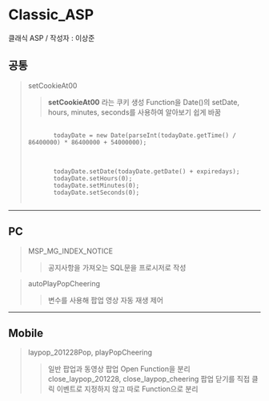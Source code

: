 # Classic_ASP
클래식 ASP /  작성자 : 이상준

## 공통
>setCookieAt00
>>**setCookieAt00** 라는 쿠키 생성 Function을 Date()의 setDate, hours, minutes, seconds를 사용하여 알아보기 쉽게 바꿈
><pre>
>    <code>
>        todayDate = new Date(parseInt(todayDate.getTime() / 86400000) * 86400000 + 54000000);
>    </code>
></pre>
><pre>
>    <code>
>        todayDate.setDate(todayDate.getDate() + expiredays);
>        todayDate.setHours(0);
>        todayDate.setMinutes(0);
>        todayDate.setSeconds(0);
>    </code>
></pre>

***

## PC
>MSP_MG_INDEX_NOTICE
>>공지사항을 가져오는 SQL문을 프로시저로 작성

>autoPlayPopCheering
>>변수를 사용해 팝업 영상 자동 재생 제어

***

## Mobile
>laypop_201228Pop, playPopCheering
>>일반 팝업과 동영상 팝업 Open Function을 분리
>close_laypop_201228, close_laypop_cheering
>>팝업 닫기를 직접 클릭 이벤트로 지정하지 않고 따로 Function으로 분리 